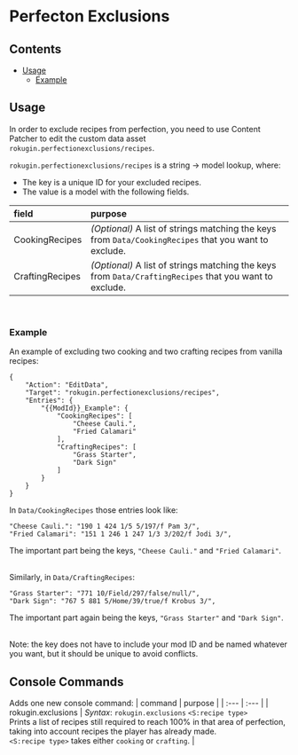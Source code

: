 # Perfecton Exclusions
## Contents
* [Usage](#usage)
  * [Example](#example)

## Usage<span id="usage" />
In order to exclude recipes from perfection, you need to use Content Patcher to edit the custom data asset `rokugin.perfectionexclusions/recipes`.<br>

`rokugin.perfectionexclusions/recipes` is a string → model lookup, where:
* The key is a unique ID for your excluded recipes.
* The value is a model with the following fields.

| field | purpose |
| :--- | :--- |
| CookingRecipes | *(Optional)* A list of strings matching the keys from `Data/CookingRecipes` that you want to exclude. |
| CraftingRecipes | *(Optional)* A list of strings matching the keys from `Data/CraftingRecipes` that you want to exclude. |
<br>

### Example<span id="example" />
An example of excluding two cooking and two crafting recipes from vanilla recipes:
```jsonc
{
    "Action": "EditData",
    "Target": "rokugin.perfectionexclusions/recipes",
    "Entries": {
        "{{ModId}}_Example": {
            "CookingRecipes": [
                "Cheese Cauli.",
                "Fried Calamari"
            ],
            "CraftingRecipes": [
                "Grass Starter",
                "Dark Sign"
            ]
        }
    }
}
```
In `Data/CookingRecipes` those entries look like:
```jsonc
"Cheese Cauli.": "190 1 424 1/5 5/197/f Pam 3/",
"Fried Calamari": "151 1 246 1 247 1/3 3/202/f Jodi 3/",
```
The important part being the keys, `"Cheese Cauli."` and `"Fried Calamari"`.<br><br>

Similarly, in `Data/CraftingRecipes`:
```jsonc
"Grass Starter": "771 10/Field/297/false/null/",
"Dark Sign": "767 5 881 5/Home/39/true/f Krobus 3/",
```
The important part again being the keys, `"Grass Starter"` and `"Dark Sign"`.<br><br>

Note: the key does not have to include your mod ID and be named whatever you want, but it should be unique to avoid conflicts.

## Console Commands<span id="console" />
Adds one new console command:
| command | purpose |
| :--- | :--- |
| rokugin.exclusions <recipeType> | *Syntax*: `rokugin.exclusions` `<S:recipe type>`<br> Prints a list of recipes still required to reach 100% in that area of perfection, taking into account recipes the player has already made.<br>`<S:recipe type>` takes either `cooking` or `crafting`. |
